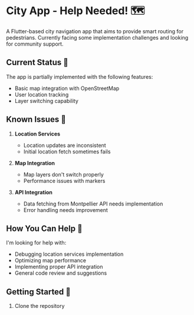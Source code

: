# City App - Help Needed! 🗺️

A Flutter-based city navigation app that aims to provide smart routing for pedestrians. Currently facing some implementation challenges and looking for community support.

## Current Status 🚧

The app is partially implemented with the following features:
- Basic map integration with OpenStreetMap
- User location tracking
- Layer switching capability

## Known Issues 🐛

1. **Location Services**
   - Location updates are inconsistent
   - Initial location fetch sometimes fails

2. **Map Integration**
   - Map layers don't switch properly
   - Performance issues with markers

3. **API Integration**
   - Data fetching from Montpellier API needs implementation
   - Error handling needs improvement

## How You Can Help 🤝

I'm looking for help with:
- Debugging location services implementation
- Optimizing map performance
- Implementing proper API integration
- General code review and suggestions

## Getting Started 🚀

1. Clone the repository
